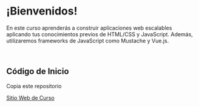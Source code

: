 <h1>¡Bienvenidos!</h1>
<p>En este curso aprenderás a construir aplicaciones web escalables aplicando tus conocimientos previos de HTML/CSS y JavaScript. Además, utilizaremos frameworks de JavaScript como Mustache y Vue.js.</p>
<br>
<h2>Código de Inicio</h2>
<p>Copia este repositorio</p>
<a href="https://www.notion.so/juanmaworkspace/Web-Apps-Crash-Course-945911c4585e4b03940a51ebda86939a">Sitio Web de Curso</a>
